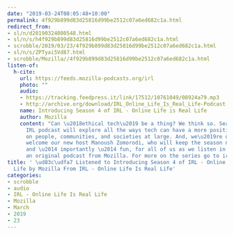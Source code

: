 ```yaml
---
date: "2019-03-24T08:05:48+10:00"
permalink: 4f929b899d83d25816d99be2512c07a6ed682c1a.html
redirect_from:
- sl/n/d20190324080548.html
- sl/n/s/h4f929b899d83d25816d99be2512c07a6ed682c1a.html
- scrobble/2019/03/23/4f929b899d83d25816d99be2512c07a6ed682c1a.html
- sl/n/s/ZPTyai5Vd87.html
- scrobble/Mozilla//4f929b899d83d25816d99be2512c07a6ed682c1a.html
listen-of:
  h-cite:
    url: https://feeds.mozilla-podcasts.org/irl
    photo: ""
    audio:
    - https://tracking.feedpress.it/link/17512/10761049/08924a79.mp3
    - http://archive.org/download/IRL_Online_Life_Is_Real_Life-Podcast-by-Mozilla/08924a79.mp3
    name: Introducing Season 4 of IRL - Online Life is Real Life
    author: Mozilla
    content: "Can \u2018ethical tech\u2019 be a thing? We think so. Season 4 of Mozilla\u2019s
      IRL podcast will explore all the ways tech can have a more positive influence
      on people, communities, and societies at large. And, we\u2019re delighted to
      welcome our new host Manoush Zomorodi, who will keep the season nerdy, human,
      and \u2014 importantly \u2014 fun, for all of us as we listen in.\n\nIRL is
      an original podcast from Mozilla. For more on the series go to irlpodcast.org\n"
title: ' \ud83c\udfa7 Listened to Introducing Season 4 of IRL - Online Life is Real
  Life by Mozilla From IRL - Online Life Is Real Life'
categories:
- scrobble
- audio
- IRL - Online Life Is Real Life
- Mozilla
- March
- 2019
- 23
---
```

